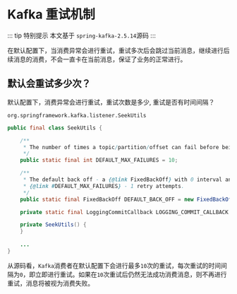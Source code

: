# Kafka 重试机制

::: tip 特别提示
本文基于 `spring-kafka-2.5.14`源码
:::

在默认配置下，当消费异常会进行重试，重试多次后会跳过当前消息，继续进行后续消息的消费，不会一直卡在当前消息，保证了业务的正常进行。

## 默认会重试多少次？

默认配置下，消费异常会进行重试，重试次数是多少, 重试是否有时间间隔？

`org.springframework.kafka.listener.SeekUtils`
```java
public final class SeekUtils {

    /**
     * The number of times a topic/partition/offset can fail before being rejected.
     */
    public static final int DEFAULT_MAX_FAILURES = 10;

    /**
     * The default back off - a {@link FixedBackOff} with 0 interval and
     * {@link #DEFAULT_MAX_FAILURES} - 1 retry attempts.
     */
    public static final FixedBackOff DEFAULT_BACK_OFF = new FixedBackOff(0, DEFAULT_MAX_FAILURES - 1);

    private static final LoggingCommitCallback LOGGING_COMMIT_CALLBACK = new LoggingCommitCallback();

    private SeekUtils() {
    }
    
    ...
}
```

从源码看，`Kafka`消费者在默认配置下会进行最多`10`次的重试，每次重试的时间间隔为`0`，即立即进行重试。如果在`10`次重试后仍然无法成功消费消息，则不再进行重试，消息将被视为消费失败。
